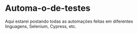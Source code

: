 # Automa-o-de-testes
Aqui estarei postando todas as automações feitas em diferentes linguagens, Selenium, Cypress, etc.
